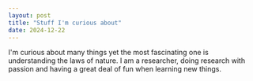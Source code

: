 ```yaml
---
layout: post
title: "Stuff I'm curious about"
date: 2024-12-22
---
```

I'm curious about many things yet the most fascinating one is understanding the laws of nature. I am a researcher, doing research with passion and having a great deal of fun when learning new things.  
